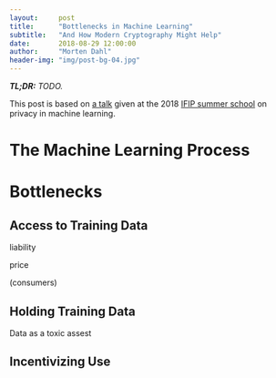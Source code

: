 ```yaml
---
layout:     post
title:      "Bottlenecks in Machine Learning"
subtitle:   "And How Modern Cryptography Might Help"
date:       2018-08-29 12:00:00
author:     "Morten Dahl"
header-img: "img/post-bg-04.jpg"
---
```


<em><strong>TL;DR:</strong> TODO.</em> 

This post is based on [a talk](https://github.com/mortendahl/talks/blob/master/IFIP18-slides.pdf) given at the 2018 [IFIP summer school](https://www.ifip-summerschool.org/) on privacy in machine learning.

# The Machine Learning Process

# Bottlenecks

## Access to Training Data

liability

price

(consumers)

## Holding Training Data

Data as a toxic assest

## Incentivizing Use

